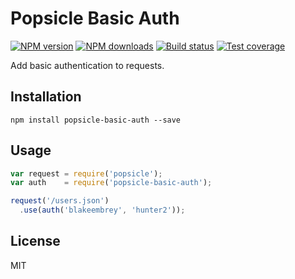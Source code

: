 # Popsicle Basic Auth

[![NPM version][npm-image]][npm-url]
[![NPM downloads][downloads-image]][downloads-url]
[![Build status][travis-image]][travis-url]
[![Test coverage][coveralls-image]][coveralls-url]

Add basic authentication to requests.

## Installation

```
npm install popsicle-basic-auth --save
```

## Usage

```javascript
var request = require('popsicle');
var auth    = require('popsicle-basic-auth');

request('/users.json')
  .use(auth('blakeembrey', 'hunter2'));
```

## License

MIT

[npm-image]: https://img.shields.io/npm/v/popsicle-basic-auth.svg?style=flat
[npm-url]: https://npmjs.org/package/popsicle-basic-auth
[downloads-image]: https://img.shields.io/npm/dm/popsicle-basic-auth.svg?style=flat
[downloads-url]: https://npmjs.org/package/popsicle-basic-auth
[travis-image]: https://img.shields.io/travis/blakeembrey/popsicle-basic-auth.svg?style=flat
[travis-url]: https://travis-ci.org/blakeembrey/popsicle-basic-auth
[coveralls-image]: https://img.shields.io/coveralls/blakeembrey/popsicle-basic-auth.svg?style=flat
[coveralls-url]: https://coveralls.io/r/blakeembrey/popsicle-basic-auth?branch=master
